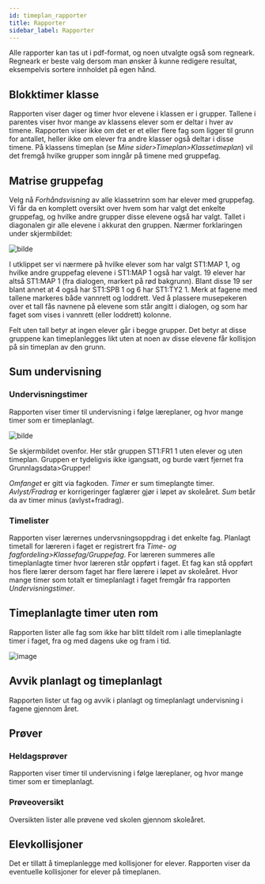 ```yaml
---
id: timeplan_rapporter
title: Rapporter
sidebar_label: Rapporter
---
```

Alle rapporter kan tas ut i pdf-format, og noen utvalgte også som regneark. Regneark er beste valg dersom man ønsker å kunne redigere resultat, eksempelvis sortere innholdet på egen hånd.

## Blokktimer klasse
Rapporten viser dager og timer hvor elevene i klassen er i grupper. Tallene i parentes viser hvor mange av klassens elever som er deltar i hver av timene. Rapporten viser ikke om det er et eller flere fag som ligger til grunn for antallet, heller ikke om elever fra andre klasser også deltar i disse timene. 
På klassens timeplan (se _Mine sider>Timeplan>Klassetimeplan_) vil det fremgå hvilke grupper som inngår på timene med gruppefag.

## Matrise gruppefag
Velg nå _Forhåndsvisning_ av alle klassetrinn som har elever med gruppefag. Vi får da en komplett oversikt over hvem som har valgt det enkelte gruppefag, og hvilke andre grupper disse elevene også har valgt. Tallet i diagonalen gir alle elevene i akkurat den gruppen. Nærmer forklaringen under skjermbildet:

![bilde](https://github.com/user-attachments/assets/82058ed2-c95f-4833-a297-db44901ff45f)

I utklippet ser vi nærmere på hvilke elever som har valgt ST1:MAP 1, og hvilke andre gruppefag elevene i ST1:MAP 1 også har valgt. 
19 elever har altså ST1:MAP 1 (fra dialogen, markert på rød bakgrunn). Blant disse 19 ser blant annet at 4 også har ST1:SPB 1  og 6 har  ST1:TY2 1. Merk at fagene med tallene markeres både vannrett og loddrett. 
Ved å plassere musepekeren over et tall fås navnene på elevene som står angitt i dialogen, og som har faget som vises i vannrett (eller loddrett) kolonne.

Felt uten tall betyr at ingen elever går i begge grupper. Det betyr at disse gruppene kan timeplanlegges likt uten at noen av disse elevene får kollisjon på sin timeplan av den grunn.

## Sum undervisning

### Undervisningstimer
Rapporten viser timer til undervisning i følge læreplaner, og hvor mange timer som er timeplanlagt.

![bilde](https://github.com/BarmanHanssen/iskole/assets/80097133/ca2d7b33-21d1-4d72-a794-f4dbd0befcf3)


Se skjermbildet ovenfor. Her står gruppen ST1:FR1 1 uten elever og uten timeplan. Gruppen er tydeligvis ikke igangsatt, og burde vært fjernet fra Grunnlagsdata>Grupper!

_Omfanget_ er gitt via fagkoden.
_Timer_ er sum timeplangte timer.
_Avlyst/Fradrag_ er korrigeringer faglærer gjør i løpet av skoleåret. 
_Sum_ betår da av  timer minus (avlyst+fradrag).

### Timelister
Rapporten viser lærernes undervsningsoppdrag i det enkelte fag. Planlagt timetall for læreren i faget er registrert fra _Time- og fagfordeling>Klassefag/Gruppefag_.  For læreren summeres alle timeplanlagte timer hvor læreren står oppført i faget. Et fag kan stå oppført hos flere lærer dersom faget har flere lærere i løpet av skoleåret. Hvor mange timer som totalt er timeplanlagt i faget fremgår fra rapporten _Undervisningstimer_.

## Timeplanlagte timer uten rom
Rapporten lister alle fag som ikke har blitt tildelt rom i alle timeplanlagte timer i faget,  fra og med dagens uke og fram i tid. 

![image](https://github.com/BarmanHanssen/iskole/assets/80097133/c22ca718-f2a1-4d5e-a504-77b105b451ef)


## Avvik planlagt og timeplanlagt
Rapporten lister  ut fag og avvik i planlagt og timeplanlagt undervisning i fagene gjennom året.

## Prøver

### Heldagsprøver
Rapporten viser timer til undervisning i følge læreplaner, og hvor mange timer som er timeplanlagt.

### Prøveoversikt
Oversikten lister alle prøvene ved skolen gjennom skoleåret.

## Elevkollisjoner
Det er tillatt å timeplanlegge med kollisjoner for elever. Rapporten viser da eventuelle kollisjoner for elever på timeplanen.
